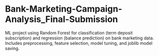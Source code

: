 # Bank-Marketing-Campaign-Analysis_Final-Submission
ML project using Random Forest for classification (term deposit subscription) and regression (balance prediction) on bank marketing data. Includes preprocessing, feature selection, model tuning, and joblib model saving.
